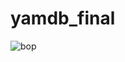 # yamdb_final
![bop](https://github.com/Polina1Kostina/yamdb_final/actions/workflows/yamdb_workflow.yml/badge.svg)
